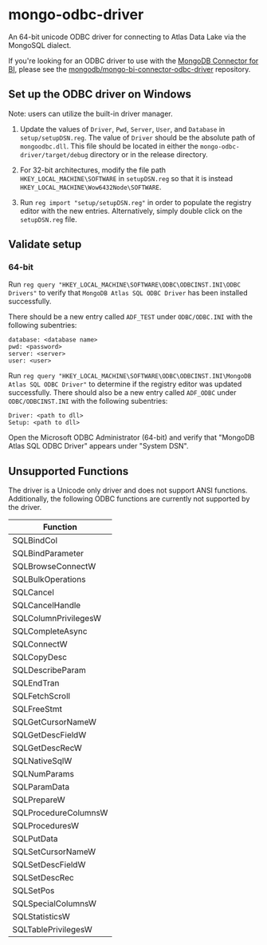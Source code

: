 # mongo-odbc-driver

An 64-bit unicode ODBC driver for connecting to Atlas Data Lake via the MongoSQL dialect.

If you're looking for an ODBC driver to use with the [MongoDB
Connector for BI](https://docs.mongodb.com/bi-connector/current/),
please see the
[mongodb/mongo-bi-connector-odbc-driver](https://github.com/mongodb/mongo-bi-connector-odbc-driver)
repository.


## Set up the ODBC driver on Windows
Note: users can utilize the built-in driver manager.
1. Update the values of `Driver`, `Pwd`, `Server`, `User`, and `Database` in `setup/setupDSN.reg`. The value of `Driver` should be the absolute path of `mongoodbc.dll`. This file should be located in either the `mongo-odbc-driver/target/debug` directory or in the release directory.

2. For 32-bit architectures, modify the file path `HKEY_LOCAL_MACHINE\SOFTWARE` in `setupDSN.reg` so that it is instead `HKEY_LOCAL_MACHINE\Wow6432Node\SOFTWARE`.

3. Run `reg import "setup/setupDSN.reg"` in order to populate the registry editor with the new entries. Alternatively, simply double click on the `setupDSN.reg` file.

## Validate setup
### 64-bit
Run `reg query "HKEY_LOCAL_MACHINE\SOFTWARE\ODBC\ODBCINST.INI\ODBC Drivers"` to verify that `MongoDB Atlas SQL ODBC Driver` has been installed successfully.

There should be a new entry called `ADF_TEST` under `ODBC/ODBC.INI` with the following subentries:

	
	database: <database name>
	pwd: <password>
	server: <server>
	user: <user>
	

Run `reg query "HKEY_LOCAL_MACHINE\SOFTWARE\ODBC\ODBCINST.INI\MongoDB Atlas SQL ODBC Driver"` to determine if the registry editor was updated successfully. There should also be a new entry called `ADF_ODBC` under `ODBC/ODBCINST.INI` with the following subentries:

	
    Driver: <path to dll>
    Setup: <path to dll>
	


Open the Microsoft ODBC Administrator (64-bit) and verify that "MongoDB Atlas SQL ODBC Driver" appears under "System DSN".

## Unsupported Functions

The driver is a Unicode only driver and does not support ANSI functions.  
Additionally, the following ODBC functions are currently not supported by the driver. 

| Function             |
|----------------------|
| SQLBindCol           |
| SQLBindParameter     |
| SQLBrowseConnectW    |
| SQLBulkOperations    |
| SQLCancel            |
| SQLCancelHandle      |
| SQLColumnPrivilegesW |
| SQLCompleteAsync     |
| SQLConnectW          |
| SQLCopyDesc          |
| SQLDescribeParam     |
| SQLEndTran           |
| SQLFetchScroll       |
| SQLFreeStmt          |
| SQLGetCursorNameW    |
| SQLGetDescFieldW     |
| SQLGetDescRecW       |
| SQLNativeSqlW        |
| SQLNumParams         |
| SQLParamData         |
| SQLPrepareW          |
| SQLProcedureColumnsW |
| SQLProceduresW       |
| SQLPutData           |
| SQLSetCursorNameW    |
| SQLSetDescFieldW     |
| SQLSetDescRec        |
| SQLSetPos            |
| SQLSpecialColumnsW   |
| SQLStatisticsW       |
| SQLTablePrivilegesW  |